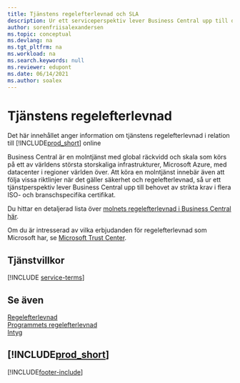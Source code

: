 ```yaml
---
title: Tjänstens regelefterlevnad och SLA
description: Ur ett serviceperspektiv lever Business Central upp till de strikta kraven och SLA-efterlevnaden i flera ISO- och branschspecifika certifieringar.
author: sorenfriisalexandersen
ms.topic: conceptual
ms.devlang: na
ms.tgt_pltfrm: na
ms.workload: na
ms.search.keywords: null
ms.reviewer: edupont
ms.date: 06/14/2021
ms.author: soalex
---
```

# <a name="service-compliance" />Tjänstens regelefterlevnad

Det här innehållet anger information om tjänstens regelefterlevnad i relation till [!INCLUDE[prod_short](../includes/prod_short.md)] online  

Business Central är en molntjänst med global räckvidd och skala som körs på ett av världens största storskaliga infrastrukturer, Microsoft Azure, med datacenter i regioner världen över. Att köra en molntjänst innebär även att följa vissa riktlinjer när det gäller säkerhet och regelefterlevnad, så ur ett tjänstperspektiv lever Business Central upp till behovet av strikta krav i flera ISO- och branschspecifika certifikat.

Du hittar en detaljerad lista över [molnets regelefterlevnad i Business Central här](https://aka.ms/d365-compliance-list).

Om du är intresserad av vilka erbjudanden för regelefterlevnad som Microsoft har, se [Microsoft Trust Center](https://www.microsoft.com/trustcenter/compliance/complianceofferings).

## <a name="service-terms" />Tjänstvillkor

[!INCLUDE [service-terms](../includes/service-terms.md)]

## <a name="see-also" />Se även

[Regelefterlevnad](compliance-overview.md)  
[Programmets regelefterlevnad](compliance-application-compliance.md)  
[Intyg](compliance-certifications.md)  

## <a name="includeprodshortincludesfreetrialmdmd" />[!INCLUDE[prod_short](../includes/free_trial_md.md)]


[!INCLUDE[footer-include](../includes/footer-banner.md)]
